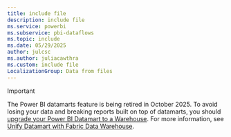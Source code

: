 ```yaml
---
title: include file
description: include file
ms.service: powerbi
ms.subservice: pbi-dataflows
ms.topic: include
ms.date: 05/29/2025
author: julcsc
ms.author: juliacawthra
ms.custom: include file
LocalizationGroup: Data from files
---
```


> [!IMPORTANT]
>
> The Power BI datamarts feature is being retired in October 2025. To avoid losing your data and breaking reports built on top of datamarts, you should [upgrade your Power BI Datamart to a Warehouse](/fabric/data-warehouse/datamart-upgrade-to-warehouse). For more information, see [Unify Datamart with Fabric Data Warehouse](https://powerbi.microsoft.com/blog/unify-datamart-with-fabric-data-warehouse/).